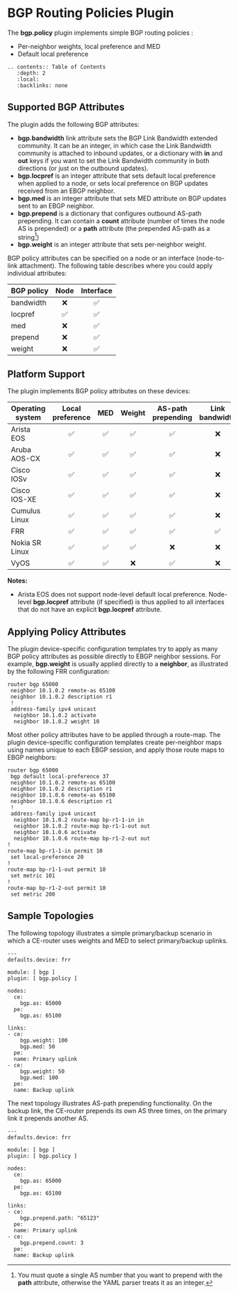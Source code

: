 # BGP Routing Policies Plugin

The **bgp.policy** plugin implements simple BGP routing policies :

* Per-neighbor weights, local preference and MED
* Default local preference

```eval_rst
.. contents:: Table of Contents
   :depth: 2
   :local:
   :backlinks: none
```

## Supported BGP Attributes

The plugin adds the following BGP attributes:

* **bgp.bandwidth** link attribute sets the BGP Link Bandwidth extended community. It can be an integer, in which case the Link Bandwidth community is attached to inbound updates, or a dictionary with **in** and **out** keys if you want to set the Link Bandwidth community in both directions (or just on the outbound updates).
* **bgp.locpref** is an integer attribute that sets default local preference when applied to a node, or sets local preference on BGP updates received from an EBGP neighbor.
* **bgp.med** is an integer attribute that sets MED attribute on BGP updates sent to an EBGP neighbor.
* **bgp.prepend** is a dictionary that configures outbound AS-path prepending. It can contain a **count** attribute (number of times the node AS is prepended) or a **path** attribute (the prepended AS-path as a string[^ASPS])
* **bgp.weight** is an integer attribute that sets per-neighbor weight.

[^ASPS]: You must quote a single AS number that you want to prepend with the **path** attribute, otherwise the YAML parser treats it as an integer.

BGP policy attributes can be specified on a node or an interface (node-to-link attachment). The following table describes where you could apply individual attributes:

| BGP policy | Node | Interface |
|------------|:----:|:---------:|
| bandwidth  |  ❌   |    ✅     |
| locpref    |  ✅  |    ✅     |
| med        |  ❌   |    ✅     |
| prepend    |  ❌   |    ✅     |
| weight     |  ❌   |    ✅     |

## Platform Support

The plugin implements BGP policy attributes on these devices:

| Operating system    | Local<br>preference | MED | Weight | AS-path<br>prepending | Link<br>bandwidth |
|---------------------|:----:|:----:|:----:|:-----:|:----:|
| Arista EOS          |  ✅  |  ✅  |  ✅  |  ✅  |   ❌  |
| Aruba AOS-CX        |  ✅  |  ✅  |  ✅  |  ✅  |   ❌  |
| Cisco IOSv          |  ✅  |  ✅  |  ✅  |  ✅  |   ❌  |
| Cisco IOS-XE        |  ✅  |  ✅  |  ✅  |  ✅  |   ❌  |
| Cumulus Linux       |  ✅  |  ✅  |  ✅  |  ✅  |   ❌  |
| FRR                 |  ✅  |  ✅  |  ✅  |  ✅  |  ✅  |
| Nokia SR Linux      |  ✅  |  ✅  |  ✅  |   ❌  |   ❌  |
| VyOS                |  ✅  |  ✅  |  ❌  |   ✅  |   ❌  |

**Notes:**

* Arista EOS does not support node-level default local preference. Node-level **bgp.locpref** attribute (if specified) is thus applied to all interfaces that do not have an explicit **bgp.locpref** attribute.

## Applying Policy Attributes

The plugin device-specific configuration templates try to apply as many BGP policy attributes as possible directly to EBGP neighbor sessions. For example, **bgp.weight** is usually applied directly to a **neighbor**, as illustrated by the following FRR configuration:

```
router bgp 65000
 neighbor 10.1.0.2 remote-as 65100
 neighbor 10.1.0.2 description r1
 !
 address-family ipv4 unicast
  neighbor 10.1.0.2 activate
  neighbor 10.1.0.2 weight 10
```

Most other policy attributes have to be applied through a route-map. The plugin device-specific configuration templates create per-neighbor maps using names unique to each EBGP session, and apply those route maps to EBGP neighbors:

```
router bgp 65000
 bgp default local-preference 37
 neighbor 10.1.0.2 remote-as 65100
 neighbor 10.1.0.2 description r1
 neighbor 10.1.0.6 remote-as 65100
 neighbor 10.1.0.6 description r1
 !
 address-family ipv4 unicast
  neighbor 10.1.0.2 route-map bp-r1-1-in in
  neighbor 10.1.0.2 route-map bp-r1-1-out out
  neighbor 10.1.0.6 activate
  neighbor 10.1.0.6 route-map bp-r1-2-out out
!
route-map bp-r1-1-in permit 10
 set local-preference 20
!
route-map bp-r1-1-out permit 10
 set metric 101
!
route-map bp-r1-2-out permit 10
 set metric 200
```

## Sample Topologies

The following topology illustrates a simple primary/backup scenario in which a CE-router uses weights and MED to select primary/backup uplinks.

```
---
defaults.device: frr

module: [ bgp ]
plugin: [ bgp.policy ]

nodes:
  ce:
    bgp.as: 65000
  pe:
    bgp.as: 65100

links:
- ce:
    bgp.weight: 100
    bgp.med: 50
  pe:
  name: Primary uplink
- ce:
    bgp.weight: 50
    bgp.med: 100
  pe:
  name: Backup uplink
```

The next topology illustrates AS-path prepending functionality. On the backup link, the CE-router prepends its own AS three times, on the primary link it prepends another AS.

```
---
defaults.device: frr

module: [ bgp ]
plugin: [ bgp.policy ]

nodes:
  ce:
    bgp.as: 65000
  pe:
    bgp.as: 65100

links:
- ce:
    bgp.prepend.path: "65123"
  pe:
  name: Primary uplink
- ce:
    bgp.prepend.count: 3
  pe:
  name: Backup uplink
```
